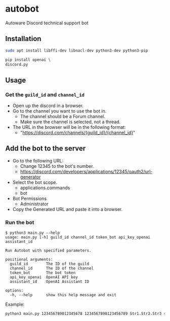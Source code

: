 # autobot

Autoware Discord technical support bot

## Installation

```bash
sudo apt install libffi-dev libnacl-dev python3-dev python3-pip

pip install openai \
discord.py
```

## Usage

### Get the `guild_id` and `channel_id`

- Open up the discord in a browser.
- Go to the channel you want to use the bot in.
  - The channel should be a Forum channel.
  - Make sure the channel is selected, not a thread.
- The URL in the browser will be in the following format:
  - "https://discord.com/channels/{guild_id}/{channel_id}"

## Add the bot to the server

- Go to the following URL:
  - Change 12345 to the bot's number.
  - https://discord.com/developers/applications/12345/oauth2/url-generator
- Select the bot scope.
  - applications.commands
  - bot
- Bot Permissions
  - Administrator
- Copy the Generated URL and paste it into a browser.

### Run the bot

```console
$ python3 main.py --help
usage: main.py [-h] guild_id channel_id token_bot api_key_openai assistant_id

Run Autobot with specified parameters.

positional arguments:
  guild_id        The ID of the guild
  channel_id      The ID of the channel
  token_bot       The bot token
  api_key_openai  OpenAI API key
  assistant_id    OpenAI Assistant ID

options:
  -h, --help      show this help message and exit
```

Example:

```bash
python3 main.py 123456789012345678 1234567890123456789 Str1.Str2.Str3 sk-Str4 asst_Str5
```